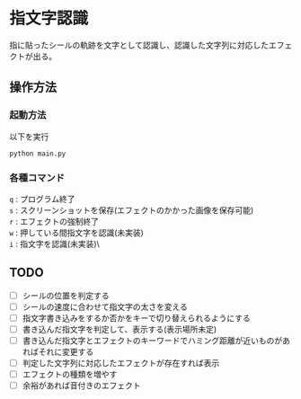 # 指文字認識
指に貼ったシールの軌跡を文字として認識し、認識した文字列に対応したエフェクトが出る。

## 操作方法
### 起動方法
以下を実行
```
python main.py
```

### 各種コマンド
`q` : プログラム終了\
`s` : スクリーンショットを保存(エフェクトのかかった画像を保存可能)\
`r` : エフェクトの強制終了\
`w` : 押している間指文字を認識(未実装)\
`i` : 指文字を認識(未実装)\

## TODO
- [ ] シールの位置を判定する
- [ ] シールの速度に合わせて指文字の太さを変える
- [ ] 指文字書き込みをするか否かをキーで切り替えられるようにする
- [ ] 書き込んだ指文字を判定して、表示する(表示場所未定)
- [ ] 書き込んだ指文字とエフェクトのキーワードでハミング距離が近いものがあればそれに変更する
- [ ] 判定した文字列に対応したエフェクトが存在すれば表示
- [ ] エフェクトの種類を増やす
- [ ] 余裕があれば音付きのエフェクト
